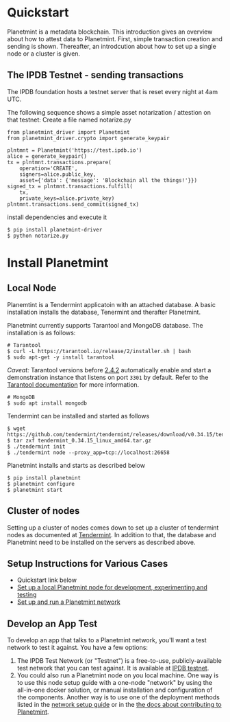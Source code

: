 <!---
Copyright © 2020 Interplanetary Database Association e.V.,
Planetmint and IPDB software contributors.
SPDX-License-Identifier: (Apache-2.0 AND CC-BY-4.0)
Code is Apache-2.0 and docs are CC-BY-4.0
--->



# Quickstart 
Planetmint is a metadata blockchain. This introduction gives an overview about how to attest data to Planetmint. First, simple transaction creation and sending is shown. Thereafter, an introdcution about how to set up a single node or a cluster is given. 



## The IPDB Testnet - sending transactions
The IPDB foundation hosts a testnet server that is reset every night at 4am UTC.

The following sequence shows a simple asset notarization / attestion on that testnet:
Create a file named notarize.py

```
from planetmint_driver import Planetmint
from planetmint_driver.crypto import generate_keypair

plntmnt = Planetmint('https://test.ipdb.io')
alice = generate_keypair()
tx = plntmnt.transactions.prepare(
    operation='CREATE',
    signers=alice.public_key,
    asset={'data': {'message': 'Blockchain all the things!'}})
signed_tx = plntmnt.transactions.fulfill(
    tx,
    private_keys=alice.private_key)
plntmnt.transactions.send_commit(signed_tx)
```

install dependencies and execute it

```
$ pip install planetmint-driver
$ python notarize.py
```
# Install Planetmint
## Local Node
Planemtint is a Tendermint applicatoin with an attached database.
A basic installation installs the database, Tenermint and therafter Planetmint.

Planetmint currently supports Tarantool and MongoDB database. The installation is as follows:
```
# Tarantool
$ curl -L https://tarantool.io/release/2/installer.sh | bash 
$ sudo apt-get -y install tarantool
```
*Caveat:* Tarantool versions before [2.4.2](https://www.tarantool.io/en/doc/latest/release/2.4.2/) automatically enable and start a demonstration instance that listens on port `3301` by default. Refer to the [Tarantool documentation](https://www.tarantool.io/en/doc/latest/getting_started/getting_started_db/#creating-db-locally) for more information.

```
# MongoDB
$ sudo apt install mongodb
```
Tendermint can be installed and started as follows
```
$ wget https://github.com/tendermint/tendermint/releases/download/v0.34.15/tendermint_0.34.15_linux_amd64.tar.gz
$ tar zxf tendermint_0.34.15_linux_amd64.tar.gz
$ ./tendermint init
$ ./tendermint node --proxy_app=tcp://localhost:26658
```
Planetmint installs and starts as described below
```
$ pip install planetmint
$ planetmint configure
$ planetmint start
```

## Cluster of nodes
Setting up a cluster of nodes comes down to set up a cluster of tendermint nodes as documented at [Tendermint](https://docs.tendermint.com/v0.35/introduction/quick-start.html#cluster-of-nodes). In addition to that, the database and Planetmint need to be installed on the servers as described above. 

## Setup Instructions for Various Cases

- Quickstart link below
- [Set up a local Planetmint node for development, experimenting and testing](../node-setup/index)
- [Set up and run a Planetmint network](../network-setup/index)

## Develop an App Test 

To develop an app that talks to a Planetmint network, you'll want a test network to test it against. You have a few options:

1. The IPDB Test Network (or "Testnet") is a free-to-use, publicly-available test network that you can test against. It is available at [IPDB testnet](https://test.ipdb.io/).
1. You could also run a Planetmint node on you local machine. One way is to use this node setup guide with a one-node "network" by using the all-in-one docker solution, or manual installation and configuration of the components. Another way is to use one of the deployment methods listed in the [network setup guide](../network-setup/index) or in the [the docs about contributing to Planetmint](../contributing/index).
